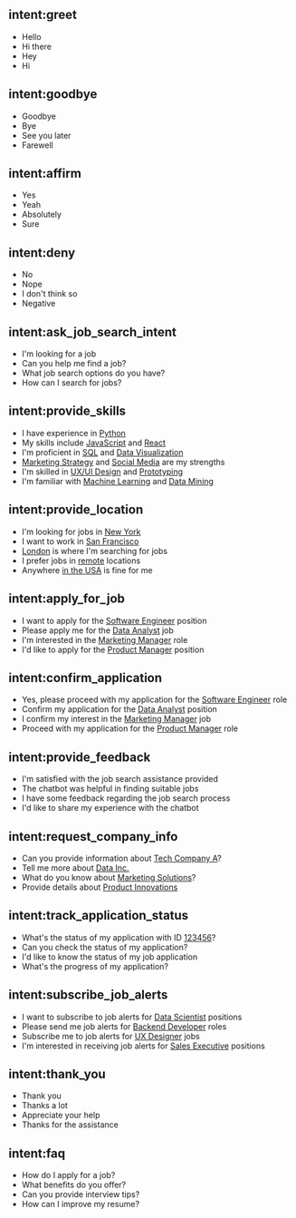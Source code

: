 ## intent:greet
- Hello
- Hi there
- Hey
- Hi

## intent:goodbye
- Goodbye
- Bye
- See you later
- Farewell

## intent:affirm
- Yes
- Yeah
- Absolutely
- Sure

## intent:deny
- No
- Nope
- I don't think so
- Negative

## intent:ask_job_search_intent
- I'm looking for a job
- Can you help me find a job?
- What job search options do you have?
- How can I search for jobs?

## intent:provide_skills
- I have experience in [Python](skills)
- My skills include [JavaScript](skills) and [React](skills)
- I'm proficient in [SQL](skills) and [Data Visualization](skills)
- [Marketing Strategy](skills) and [Social Media](skills) are my strengths
- I'm skilled in [UX/UI Design](skills) and [Prototyping](skills)
- I'm familiar with [Machine Learning](skills) and [Data Mining](skills)

## intent:provide_location
- I'm looking for jobs in [New York](location)
- I want to work in [San Francisco](location)
- [London](location) is where I'm searching for jobs
- I prefer jobs in [remote](location) locations
- Anywhere [in the USA](location) is fine for me

## intent:apply_for_job
- I want to apply for the [Software Engineer](job_title) position
- Please apply me for the [Data Analyst](job_title) job
- I'm interested in the [Marketing Manager](job_title) role
- I'd like to apply for the [Product Manager](job_title) position

## intent:confirm_application
- Yes, please proceed with my application for the [Software Engineer](job_title) role
- Confirm my application for the [Data Analyst](job_title) position
- I confirm my interest in the [Marketing Manager](job_title) job
- Proceed with my application for the [Product Manager](job_title) role

## intent:provide_feedback
- I'm satisfied with the job search assistance provided
- The chatbot was helpful in finding suitable jobs
- I have some feedback regarding the job search process
- I'd like to share my experience with the chatbot

## intent:request_company_info
- Can you provide information about [Tech Company A](company_name)?
- Tell me more about [Data Inc.](company_name)
- What do you know about [Marketing Solutions](company_name)?
- Provide details about [Product Innovations](company_name)

## intent:track_application_status
- What's the status of my application with ID [123456](application_id)?
- Can you check the status of my application?
- I'd like to know the status of my job application
- What's the progress of my application?

## intent:subscribe_job_alerts
- I want to subscribe to job alerts for [Data Scientist](job_preferences) positions
- Please send me job alerts for [Backend Developer](job_preferences) roles
- Subscribe me to job alerts for [UX Designer](job_preferences) jobs
- I'm interested in receiving job alerts for [Sales Executive](job_preferences) positions

## intent:thank_you
- Thank you
- Thanks a lot
- Appreciate your help
- Thanks for the assistance

## intent:faq
- How do I apply for a job?
- What benefits do you offer?
- Can you provide interview tips?
- How can I improve my resume?
